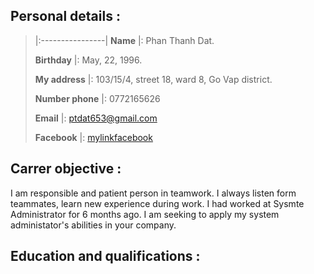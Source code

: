 ## Personal details :

>|:----------------|
>**Name**          |: Phan Thanh Dat.
>
>**Birthday**      |: May, 22, 1996.
>
>**My address**    |: 103/15/4, street 18, ward 8, Go Vap district.
>
>**Number phone**  |: 0772165626
>
>**Email**         |: ptdat653@gmail.com
>
>**Facebook**      |: [mylinkfacebook](./https://www.facebook.com/ThanhDatPhan22)

## Carrer objective : 

I am responsible and patient person in teamwork. I always listen form teammates, learn new experience during work. I had worked at Sysmte Administrator for 6 months ago. I am seeking to apply my system administator's abilities in your company.

## Education and qualifications :

